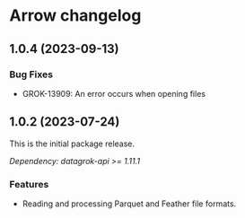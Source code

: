 # Arrow changelog

## 1.0.4 (2023-09-13)

### Bug Fixes

* GROK-13909: An error occurs when opening files

## 1.0.2 (2023-07-24)

This is the initial package release.

*Dependency: datagrok-api >= 1.11.1*

### Features

* Reading and processing Parquet and Feather file formats.
